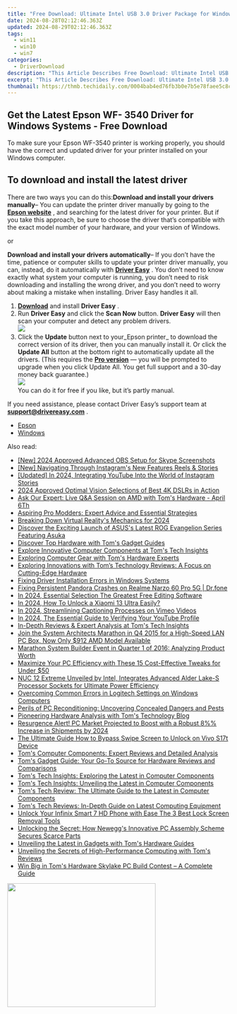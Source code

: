 ```yaml
---
title: "Free Download: Ultimate Intel USB 3.0 Driver Package for Windows 10"
date: 2024-08-28T02:12:46.363Z
updated: 2024-08-29T02:12:46.363Z
tags:
  - win11
  - win10
  - win7
categories:
  - DriverDownload
description: "This Article Describes Free Download: Ultimate Intel USB 3.0 Driver Package for Windows 10"
excerpt: "This Article Describes Free Download: Ultimate Intel USB 3.0 Driver Package for Windows 10"
thumbnail: https://thmb.techidaily.com/0004bab4ed76fb3b0e7b5e78faee5c8cd34739a5594338591ba06831ec971383.jpg
---
```


## Get the Latest Epson WF- 3540 Driver for Windows Systems - Free Download

To make sure your Epson WF-3540 printer is working properly, you should have the correct and updated driver for your printer installed on your Windows computer.

## To download and install the latest driver

There are two ways you can do this:**Download and install your drivers manually**– You can update the printer driver manually by going to the **[Epson website](https://epson.com/usa)** , and searching for the latest driver for your printer. But if you take this approach, be sure to choose the driver that’s compatible with the exact model number of your hardware, and your version of Windows.

or

**Download and install your drivers automatically**– If you don’t have the time, patience or computer skills to update your printer driver manually, you can, instead, do it automatically with **[Driver Easy](https://tools.techidaily.com/drivereasy/download/)** . You don’t need to know exactly what system your computer is running, you don’t need to risk downloading and installing the wrong driver, and you don’t need to worry about making a mistake when installing. Driver Easy handles it all.

1. [**Download**](https://tools.techidaily.com/drivereasy/download/) and install **Driver Easy** .
2. Run **Driver Easy** and click the **Scan Now** button. **Driver Easy**  will then scan your computer and detect any problem drivers.  
![](https://images.drivereasy.com/wp-content/uploads/2018/10/img_5bd0366bd75a4.jpg)
3. Click the **Update**  button next to your_Epson printer_ to download the correct version of its driver, then you can manually install it. Or click the **Update All**  button at the bottom right to automatically update all the drivers. (This requires the **[Pro version](https://tools.techidaily.com/drivereasy/download/)**  — you will be prompted to upgrade when you click Update All. You get full support and a 30-day money back guarantee.)  
![](https://images.drivereasy.com/wp-content/uploads/2018/12/img_5c1a0e338545b.jpg)  
 You can do it for free if you like, but it’s partly manual.

 If you need assistance, please contact Driver Easy’s support team at **[support@drivereasy.com](https://tools.techidaily.com/drivereasy/download/)**  .

* [Epson](https://tools.techidaily.com/drivereasy/download/)
* [Windows](https://tools.techidaily.com/drivereasy/download/)

<ins class="adsbygoogle"
     style="display:block"
     data-ad-format="autorelaxed"
     data-ad-client="ca-pub-7571918770474297"
     data-ad-slot="1223367746"></ins>



<ins class="adsbygoogle"
     style="display:block"
     data-ad-client="ca-pub-7571918770474297"
     data-ad-slot="8358498916"
     data-ad-format="auto"
     data-full-width-responsive="true"></ins>

<span class="atpl-alsoreadstyle">Also read:</span>
<div><ul>
<li><a href="https://video-screen-grab.techidaily.com/new-2024-approved-advanced-obs-setup-for-skype-screenshots/"><u>[New] 2024 Approved  Advanced OBS Setup for Skype Screenshots</u></a></li>
<li><a href="https://instagram-video-recordings.techidaily.com/new-navigating-through-instagrams-new-features-reels-and-stories/"><u>[New] Navigating Through Instagram's New Features  Reels & Stories</u></a></li>
<li><a href="https://instagram-videos.techidaily.com/updated-in-2024-integrating-youtube-into-the-world-of-instagram-stories/"><u>[Updated] In 2024, Integrating YouTube Into the World of Instagram Stories</u></a></li>
<li><a href="https://extra-skills.techidaily.com/2024-approved-optimal-vision-selections-of-best-4k-dslrs-in-action/"><u>2024 Approved  Optimal Vision  Selections of Best 4K DSLRs in Action</u></a></li>
<li><a href="https://hardware-updates.techidaily.com/ask-our-expert-live-qanda-session-on-amd-with-toms-hardware-april-6th/"><u>Ask Our Expert: Live Q&A Session on AMD with Tom's Hardware - April 6Th</u></a></li>
<li><a href="https://hardware-updates.techidaily.com/aspiring-pro-modders-expert-advice-and-essential-strategies/"><u>Aspiring Pro Modders: Expert Advice and Essential Strategies</u></a></li>
<li><a href="https://extra-resources.techidaily.com/breaking-down-virtual-realitys-mechanics-for-2024/"><u>Breaking Down Virtual Reality's Mechanics for 2024</u></a></li>
<li><a href="https://hardware-updates.techidaily.com/discover-the-exciting-launch-of-asuss-latest-rog-evangelion-series-featuring-asuka/"><u>Discover the Exciting Launch of ASUS's Latest ROG Evangelion Series Featuring Asuka</u></a></li>
<li><a href="https://hardware-updates.techidaily.com/discover-top-hardware-with-toms-gadget-guides/"><u>Discover Top Hardware with Tom's Gadget Guides</u></a></li>
<li><a href="https://hardware-updates.techidaily.com/explore-innovative-computer-components-at-toms-tech-insights/"><u>Explore Innovative Computer Components at Tom's Tech Insights</u></a></li>
<li><a href="https://hardware-updates.techidaily.com/exploring-computer-gear-with-toms-hardware-experts/"><u>Exploring Computer Gear with Tom's Hardware Experts</u></a></li>
<li><a href="https://hardware-updates.techidaily.com/exploring-innovations-with-toms-technology-reviews-a-focus-on-cutting-edge-hardware/"><u>Exploring Innovations with Tom’s Technology Reviews: A Focus on Cutting-Edge Hardware</u></a></li>
<li><a href="https://driver-install.techidaily.com/fixing-driver-installation-errors-in-windows-systems/"><u>Fixing Driver Installation Errors in Windows Systems</u></a></li>
<li><a href="https://howto.techidaily.com/fixing-persistent-pandora-crashes-on-realme-narzo-60-pro-5g-drfone-by-drfone-fix-android-problems-fix-android-problems/"><u>Fixing Persistent Pandora Crashes on Realme Narzo 60 Pro 5G | Dr.fone</u></a></li>
<li><a href="https://youtube-clips.techidaily.com/in-2024-essential-selection-the-greatest-free-editing-software/"><u>In 2024, Essential Selection  The Greatest Free Editing Software</u></a></li>
<li><a href="https://unlock-android.techidaily.com/in-2024-how-to-unlock-a-xiaomi-13-ultra-easily-by-drfone-android/"><u>In 2024, How To Unlock a Xiaomi 13 Ultra Easily?</u></a></li>
<li><a href="https://vimeo-videos.techidaily.com/in-2024-streamlining-captioning-processes-on-vimeo-videos/"><u>In 2024, Streamlining Captioning Processes on Vimeo Videos</u></a></li>
<li><a href="https://youtube-data.techidaily.com/24-the-essential-guide-to-verifying-your-youtube-profile/"><u>In 2024, The Essential Guide to Verifying Your YouTube Profile</u></a></li>
<li><a href="https://hardware-updates.techidaily.com/in-depth-reviews-and-expert-analysis-at-toms-tech-insights/"><u>In-Depth Reviews & Expert Analysis at Tom's Tech Insights</u></a></li>
<li><a href="https://hardware-updates.techidaily.com/1723964469575-join-the-system-architects-marathon-in-q4-2015-for-a-high-speed-lan-pc-box-now-only-912-amd-model-available/"><u>Join the System Architects Marathon in Q4 2015 for a High-Speed LAN PC Box, Now Only $912 AMD Model Available</u></a></li>
<li><a href="https://hardware-updates.techidaily.com/marathon-system-builder-event-in-quarter-1-of-2016-analyzing-product-worth/"><u>Marathon System Builder Event in Quarter 1 of 2016: Analyzing Product Worth</u></a></li>
<li><a href="https://hardware-updates.techidaily.com/maximize-your-pc-efficiency-with-these-15-cost-effective-tweaks-for-under-50/"><u>Maximize Your PC Efficiency with These 15 Cost-Effective Tweaks for Under $50</u></a></li>
<li><a href="https://hardware-updates.techidaily.com/nuc-12-extreme-unveiled-by-intel-integrates-advanced-alder-lake-s-processor-sockets-for-ultimate-power-efficiency/"><u>NUC 12 Extreme Unveiled by Intel, Integrates Advanced Alder Lake-S Processor Sockets for Ultimate Power Efficiency</u></a></li>
<li><a href="https://program-issues.techidaily.com/overcoming-common-errors-in-logitech-settings-on-windows-computers/"><u>Overcoming Common Errors in Logitech Settings on Windows Computers</u></a></li>
<li><a href="https://hardware-updates.techidaily.com/perils-of-pc-reconditioning-uncovering-concealed-dangers-and-pests/"><u>Perils of PC Reconditioning: Uncovering Concealed Dangers and Pests</u></a></li>
<li><a href="https://hardware-updates.techidaily.com/pioneering-hardware-analysis-with-toms-technology-blog/"><u>Pioneering Hardware Analysis with Tom's Technology Blog</u></a></li>
<li><a href="https://hardware-updates.techidaily.com/resurgence-alert-pc-market-projected-to-boost-with-a-robust-8-increase-in-shipments-by-2024/"><u>Resurgence Alert! PC Market Projected to Boost with a Robust 8%% Increase in Shipments by 2024</u></a></li>
<li><a href="https://android-unlock.techidaily.com/the-ultimate-guide-how-to-bypass-swipe-screen-to-unlock-on-vivo-s17t-device-by-drfone-android/"><u>The Ultimate Guide How to Bypass Swipe Screen to Unlock on Vivo S17t Device</u></a></li>
<li><a href="https://hardware-updates.techidaily.com/toms-computer-components-expert-reviews-and-detailed-analysis/"><u>Tom's Computer Components: Expert Reviews and Detailed Analysis</u></a></li>
<li><a href="https://hardware-updates.techidaily.com/toms-gadget-guide-your-go-to-source-for-hardware-reviews-and-comparisons/"><u>Tom's Gadget Guide: Your Go-To Source for Hardware Reviews and Comparisons</u></a></li>
<li><a href="https://hardware-updates.techidaily.com/toms-tech-insights-exploring-the-latest-in-computer-components/"><u>Tom's Tech Insights: Exploring the Latest in Computer Components</u></a></li>
<li><a href="https://hardware-updates.techidaily.com/toms-tech-insights-unveiling-the-latest-in-computer-components/"><u>Tom's Tech Insights: Unveiling the Latest in Computer Components</u></a></li>
<li><a href="https://hardware-updates.techidaily.com/toms-tech-review-the-ultimate-guide-to-the-latest-in-computer-components/"><u>Tom's Tech Review: The Ultimate Guide to the Latest in Computer Components</u></a></li>
<li><a href="https://hardware-updates.techidaily.com/toms-tech-reviews-in-depth-guide-on-latest-computing-equipment/"><u>Tom's Tech Reviews: In-Depth Guide on Latest Computing Equipment</u></a></li>
<li><a href="https://unlock-android.techidaily.com/unlock-your-infinix-smart-7-hd-phone-with-ease-the-3-best-lock-screen-removal-tools-by-drfone-android/"><u>Unlock Your Infinix Smart 7 HD Phone with Ease The 3 Best Lock Screen Removal Tools</u></a></li>
<li><a href="https://hardware-updates.techidaily.com/unlocking-the-secret-how-neweggs-innovative-pc-assembly-scheme-secures-scarce-parts/"><u>Unlocking the Secret: How Newegg's Innovative PC Assembly Scheme Secures Scarce Parts</u></a></li>
<li><a href="https://hardware-updates.techidaily.com/unveiling-the-latest-in-gadgets-with-toms-hardware-guides/"><u>Unveiling the Latest in Gadgets with Tom's Hardware Guides</u></a></li>
<li><a href="https://hardware-updates.techidaily.com/unveiling-the-secrets-of-high-performance-computing-with-toms-reviews/"><u>Unveiling the Secrets of High-Performance Computing with Tom's Reviews</u></a></li>
<li><a href="https://hardware-updates.techidaily.com/win-big-in-toms-hardware-skylake-pc-build-contest-a-complete-guide/"><u>Win Big in Tom's Hardware Skylake PC Build Contest – A Complete Guide</u></a></li>
</ul></div>

<!-- affiliate ads begin -->
<a href="https://laganoo.pxf.io/c/5597632/1657397/16446" target="_top" id="1657397"><img src="//a.impactradius-go.com/display-ad/16446-1657397" border="0" alt="" width="336" height="280"/></a><img height="0" width="0" src="https://imp.pxf.io/i/5597632/1657397/16446" style="position:absolute;visibility:hidden;" border="0" />
<!-- affiliate ads end -->